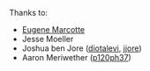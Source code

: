 Thanks to:

- [Eugene Marcotte](https://github.com/emarcotte)
- Jesse Moeller
- Joshua ben Jore ([diotalevi](http://www.perlmonks.org/?node_id=194920), [jjore](https://metacpan.org/author/JJORE)) 
- Aaron Meriwether ([p120ph37](https://github.com/p120ph37))